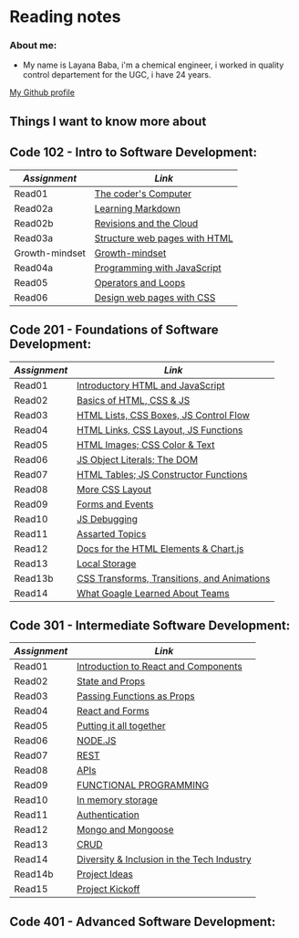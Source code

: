 # Reading notes

### About me:
* My name is Layana Baba, i'm a chemical engineer, i worked in quality control departement for the UGC, i have 24 years. 

[My Github profile](https://github.com/LayanaBaba)

## Things I want to know more about

## Code 102 - Intro to Software Development:

|     *Assignment*      |                  *Link*                             |
|-----------------------|-----------------------------------------------------|
|    Read01             |[The coder's Computer](Code-102/read01.md)           |
|    Read02a            |[Learning Markdown](Code-102/read02a.md)             |
|    Read02b            |[Revisions and the Cloud](Code-102/read02b.md)       |
|    Read03a            |[Structure web pages with HTML](Code-102/read03a.md) |
|    Growth-mindset     |[Growth-mindset](Code-102/Lab02.md)                  |
|    Read04a            |[Programming with JavaScript](Code-102/read04a.md)   | 
|    Read05             |[Operators and Loops](Code-102/read05.md)            | 
|    Read06             |[Design web pages with CSS](Code-102/read06.md)      |


## Code 201 - Foundations of Software Development:

|   *Assignment*   |                                 *Link*                                             |
|------------------|------------------------------------------------------------------------------------|
|    Read01        |[Introductory HTML and JavaScript](Code-201/read01.md)                              |
|    Read02        |[Basics of HTML, CSS & JS](Code-201/read02.md)                                      |
|    Read03        |[HTML Lists, CSS Boxes, JS Control Flow](Code-201/read03.md)                        |
|    Read04        |[HTML Links, CSS Layout, JS Functions](Code-201/read04.md)                          |
|    Read05        |[HTML Images; CSS Color & Text](Code-201/read05.md)                                 |
|    Read06        |[JS Object Literals; The DOM](Code-201/read06.md)                                   |
|    Read07        |[HTML Tables; JS Constructor Functions](Code-201/read07.md)                         |
|    Read08        |[More CSS Layout](Code-201/read08.md)                                               |
|    Read09        |[Forms and Events](Code-201/read09.md)                                              |
|    Read10        |[JS Debugging](Code-201/read10.md)                                                  |
|    Read11        |[Assarted Topics](Code-201/read11.md)                                               |
|    Read12        |[Docs for the HTML Elements & Chart.js](Code-201/read12.md)                         |
|    Read13        |[Local Storage](Code-201/read13.md)                                                 |
|    Read13b       |[CSS Transforms, Transitions, and Animations](Code-201/read13b.md)                  |
|    Read14        |[What Goagle Learned About Teams](Code-201/read14.md)                               |


## Code 301 - Intermediate Software Development:

|   *Assignment*   |                                 *Link*                                             |
|------------------|------------------------------------------------------------------------------------|
|    Read01        |[Introduction to React and Components](code-301/read01.md)                          |
|    Read02        |[State and Props](Code-301/read02.md)                                               |
|    Read03        |[Passing Functions as Props](Code-301/read03.md)                                    |
|    Read04        |[React and Forms](Code-301/read04.md)                                               |
|    Read05        |[Putting it all together](Code-301/read05.md)                                       |
|    Read06        |[NODE.JS](Code-301/read06.md)                                                       |
|    Read07        |[REST](Code-301/read07.md)                                                          |
|    Read08        |[APIs](Code-301/read08.md)                                                          |
|    Read09        |[FUNCTIONAL PROGRAMMING](Code-301/read09.md)                                        |
|    Read10        |[In memory storage](Code-301/read10.md)                                             |
|    Read11        |[Authentication](Code-301/read11.md)                                                |
|    Read12        |[Mongo and Mongoose](Code-301/read12.md)                                            |
|    Read13        |[CRUD](Code-301/read13.md)                                                          |
|    Read14        |[Diversity & Inclusion in the Tech Industry](Code-301/read14.md)                    |
|    Read14b       |[Project Ideas](Code-301/read14b.md)                                                |
|    Read15        |[Project Kickoff](Code-301/read15.md)                                               |

## Code 401 - Advanced Software Development:

